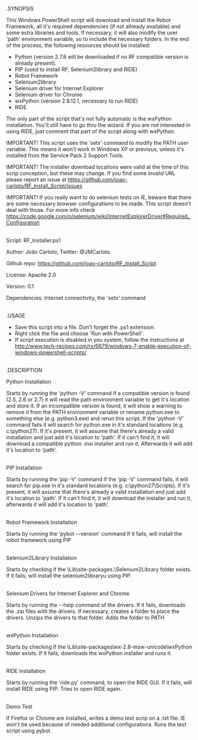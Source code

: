 .SYNOPSIS

This Windows PowerShell script will download and install the Robot Framework, all it's required dependencies (if not allready available) and some extra libraries and tools.
If necessary, it will also modify the user 'path' environment variable, so to include the necessary folders.
In the end of the process, the following resources should be installed:
- Python (version 2.7.8 will be downloaded if no RF compatible version is already present).
- PIP (used to install RF, Selenium2library and RIDE)
- Robot Framework
- Selenium2library
- Selenium driver for Internet Explorer
- Selenium driver for Chrome 
- wxPython (version 2.8.12.1, necessary to run RIDE)
- RIDE

The only part of the script that's not fully automatic is the wxPython installation. You'll still have to go thru the wizard.
If you are not interested in using RIDE, just comment that part of the script along with wxPython.

IMPORTANT! This script uses the 'setx' command to modify the PATH user variable. 
This means it won't work in Windows XP or previous, unless it's installed from the Service Pack 2 Support Tools.

IMPORTANT! The installer download locations were valid at the time of this scrip conception, but these may change. 
If you find some invalid URL please report an issue at https://github.com/joao-carloto/RF_Install_Script/issues

IMPORTANT! If you really want to do selenium tests on IE, beware that there are some necessary browser configurations to be made.
This script doesn't deal with those. For more info check https://code.google.com/p/selenium/wiki/InternetExplorerDriver#Required_Configuration

<br>
Script: RF_Installer.ps1

Author: João Carloto, Twitter: @JMCarloto

Github repo: https://github.com/joao-carloto/RF_Install_Script

License: Apache 2.0

Version: 0.1

Dependencies: Internet connectivity, the 'setx' command


<br>
.USAGE

- Save this script into a file. Don't forget the .ps1 extension.
- Right click the file and choose 'Run with PowerShell'.
- If script execution is disabled in you system, follow the instructions at http://www.tech-recipes.com/rx/6679/windows-7-enable-execution-of-windows-powershell-scripts/


<br>
.DESCRIPTION

Python Installation

Starts by running the 'python -V' command
If a compatible version is found (2.5, 2.6 or 2.7) it will read the path environment variable to get it's location and store it.
If an incompatible version is found, it will show a warning to remove it from the PATH environment variable or rename python.exe to something else (e.g. python3.exe) and rerun this script.
If the 'python -V' command fails it will search for python.exe in it's standard locations (e.g. c:\python27\).
If it's present, it will assume that there's already a valid installation and just add it's location to 'path'.
If it can't find it, it will download a compatible python .msi installer and run it. Afterwards it will add it's location to 'path'.


<br>
PIP Installation

Starts by running the 'pip -V' command
If the 'pip -V' command fails, it will search for pip.exe in it's standard locations (e.g. c:\python27\Scripts\).
If it's present, it will assume that there's already a valid installation and just add it's location to 'path'.
If it can't find it, it will download the installer and run it, afterwards it will add it's location to 'path'.


<br>
Robot Framework Installation

Starts by running the 'pybot --version' command
If it fails, will install the robot framework using PIP


<br>
Selenium2Library Installation

Starts by checking if the <python folder>\Lib\site-packages.\Selenium2Library folder exists.
If it fails, will install the selenium2libraryu using PIP.


<br>
Selenium Drivers for Internet Explorer and Chrome

Starts by running the --help command of the drivers.
If it fails, downloads the .zip files with the drivers.
If necessary, creates a folder to place the drivers.
Unzips the drivers to that folder.
Adds the folder to PATH


<br> 
wxPython Installation

Starts by checking if the <python folder>\Lib\site-packages\wx-2.8-msw-unicode\wxPython folder exists.
If it fails, downloads the wxPython installer and runs it.


<br>
RIDE Installation

Starts by running the 'ride.py' command, to open the RIDE GUI.
If it fails, will install RIDE using PIP.
Tries to open RIDE again.


<br>
Demo Test

If Firefox or Chrome are installed, writes a demo test scrip on a .txt file.
IE won't be used because of needed additional configurations.
Runs the test script using pybot.